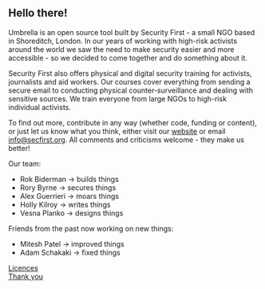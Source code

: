 [Title]: # (About)
[Difficulty]: # (Beginner)
[Order]: # (0)

## Hello there!

Umbrella is an open source tool built by Security First - a small NGO based in Shoreditch, London. In our years of working with high-risk activists around the world we saw the need to make security easier and more accessible - so we decided to come together and do something about it.

Security First also offers physical and digital security training for activists, journalists and aid workers. Our courses cover everything from sending a secure email to conducting physical counter-surveillance and dealing with sensitive sources. We train everyone from large NGOs to high-risk individual activists.

To find out more, contribute in any way (whether code, funding or content), or just let us know what you think, either visit our [website](https://secfirst.org) or email info@secfirst.org. All comments and criticisms welcome - they make us better!

Our team:

*   Rok Biderman -> builds things
*   Rory Byrne -> secures things
*  	Alex Guerrieri -> moars things
*   Holly Kilroy -> writes things
*   Vesna Planko -> designs things

Friends from the past now working on new things:
*   Mitesh Patel -> improved things
*   Adam Schakaki -> fixed things

[Licences](umbrella://licences/)  
[Thank you](umbrella://thankyou/)

